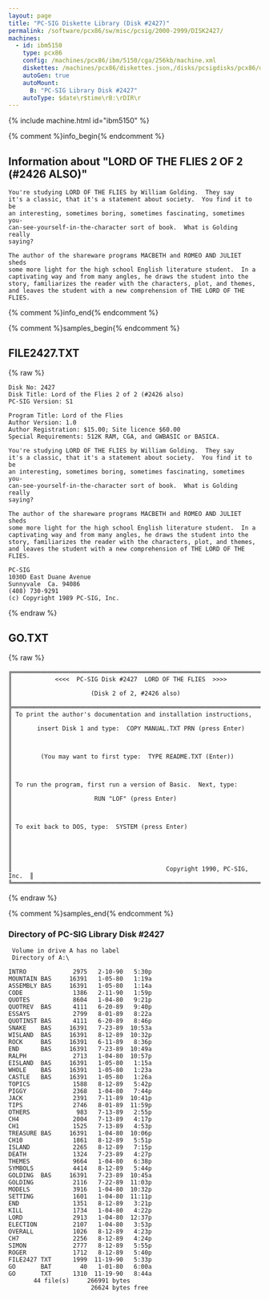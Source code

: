 ```yaml
---
layout: page
title: "PC-SIG Diskette Library (Disk #2427)"
permalink: /software/pcx86/sw/misc/pcsig/2000-2999/DISK2427/
machines:
  - id: ibm5150
    type: pcx86
    config: /machines/pcx86/ibm/5150/cga/256kb/machine.xml
    diskettes: /machines/pcx86/diskettes.json,/disks/pcsigdisks/pcx86/diskettes.json
    autoGen: true
    autoMount:
      B: "PC-SIG Library Disk #2427"
    autoType: $date\r$time\rB:\rDIR\r
---
```


{% include machine.html id="ibm5150" %}

{% comment %}info_begin{% endcomment %}

## Information about "LORD OF THE FLIES 2 OF 2 (#2426 ALSO)"

    You're studying LORD OF THE FLIES by William Golding.  They say
    it's a classic, that it's a statement about society.  You find it to be
    an interesting, sometimes boring, sometimes fascinating, sometimes you-
    can-see-yourself-in-the-character sort of book.  What is Golding really
    saying?
    
    The author of the shareware programs MACBETH and ROMEO AND JULIET sheds
    some more light for the high school English literature student.  In a
    captivating way and from many angles, he draws the student into the
    story, familiarizes the reader with the characters, plot, and themes,
    and leaves the student with a new comprehension of THE LORD OF THE
    FLIES.
{% comment %}info_end{% endcomment %}

{% comment %}samples_begin{% endcomment %}

## FILE2427.TXT

{% raw %}
```
Disk No: 2427                                                           
Disk Title: Lord of the Flies 2 of 2 (#2426 also)                       
PC-SIG Version: S1                                                      
                                                                        
Program Title: Lord of the Flies                                        
Author Version: 1.0                                                     
Author Registration: $15.00; Site licence $60.00                        
Special Requirements: 512K RAM, CGA, and GWBASIC or BASICA.             
                                                                        
You're studying LORD OF THE FLIES by William Golding.  They say         
it's a classic, that it's a statement about society.  You find it to be 
an interesting, sometimes boring, sometimes fascinating, sometimes you- 
can-see-yourself-in-the-character sort of book.  What is Golding really 
saying?                                                                 
                                                                        
The author of the shareware programs MACBETH and ROMEO AND JULIET sheds 
some more light for the high school English literature student.  In a   
captivating way and from many angles, he draws the student into the     
story, familiarizes the reader with the characters, plot, and themes,   
and leaves the student with a new comprehension of THE LORD OF THE      
FLIES.                                                                  
                                                                        
PC-SIG                                                                  
1030D East Duane Avenue                                                 
Sunnyvale  Ca. 94086                                                    
(408) 730-9291                                                          
(c) Copyright 1989 PC-SIG, Inc.                                         
```
{% endraw %}

## GO.TXT

{% raw %}
```
╔═════════════════════════════════════════════════════════════════════════╗
║            <<<<  PC-SIG Disk #2427  LORD OF THE FLIES  >>>>             ║
║                      (Disk 2 of 2, #2426 also)                          ║
╠═════════════════════════════════════════════════════════════════════════╣
║ To print the author's documentation and installation instructions,      ║
║       insert Disk 1 and type:  COPY MANUAL.TXT PRN (press Enter)        ║
║                                                                         ║
║        (You may want to first type:  TYPE README.TXT (Enter))           ║
║                                                                         ║
║ To run the program, first run a version of Basic.  Next, type:          ║
║                       RUN "LOF" (press Enter)                           ║
║                                                                         ║
║ To exit back to DOS, type:  SYSTEM (press Enter)                        ║
║                                                                         ║
║                                                                         ║
║                                           Copyright 1990, PC-SIG, Inc.  ║
╚═════════════════════════════════════════════════════════════════════════╝
```
{% endraw %}

{% comment %}samples_end{% endcomment %}

### Directory of PC-SIG Library Disk #2427

     Volume in drive A has no label
     Directory of A:\

    INTRO             2975   2-10-90   5:30p
    MOUNTAIN BAS     16391   1-05-80   1:19a
    ASSEMBLY BAS     16391   1-05-80   1:14a
    CODE              1386   2-11-90   1:59p
    QUOTES            8604   1-04-80   9:21p
    QUOTREV  BAS      4111   6-20-89   9:40p
    ESSAYS            2799   8-01-89   8:22a
    QUOTINST BAS      4111   6-20-89   8:46p
    SNAKE    BAS     16391   7-23-89  10:53a
    WISLAND  BAS     16391   8-12-89  10:32p
    ROCK     BAS     16391   6-11-89   8:36p
    END      BAS     16391   7-23-89  10:49a
    RALPH             2713   1-04-80  10:57p
    EISLAND  BAS     16391   1-05-80   1:15a
    WHOLE    BAS     16391   1-05-80   1:23a
    CASTLE   BAS     16391   1-05-80   1:26a
    TOPICS            1588   8-12-89   5:42p
    PIGGY             2368   1-04-80   7:44p
    JACK              2391   7-11-89  10:41p
    TIPS              2746   8-01-89  11:59p
    OTHERS             983   7-13-89   2:55p
    CH4               2004   7-13-89   4:17p
    CH1               1525   7-13-89   4:53p
    TREASURE BAS     16391   1-04-80  10:06p
    CH10              1861   8-12-89   5:51p
    ISLAND            2265   8-12-89   7:15p
    DEATH             1324   7-23-89   4:27p
    THEMES            9664   1-04-80   6:38p
    SYMBOLS           4414   8-12-89   5:44p
    GOLDING  BAS     16391   7-23-89  10:45a
    GOLDING           2116   7-22-89  11:03p
    MODELS            3916   1-04-80  10:32p
    SETTING           1601   1-04-80  11:11p
    END               1351   8-12-89   3:21p
    KILL              1734   1-04-80   4:22p
    LORD              2913   1-04-80  12:37p
    ELECTION          2107   1-04-80   3:53p
    OVERALL           1026   8-12-89   4:23p
    CH7               2256   8-12-89   4:24p
    SIMON             2777   8-12-89   5:55p
    ROGER             1712   8-12-89   5:40p
    FILE2427 TXT      1999  11-19-90   5:33p
    GO       BAT        40   1-01-80   6:00a
    GO       TXT      1310  11-19-90   8:44a
           44 file(s)     266991 bytes
                           26624 bytes free
